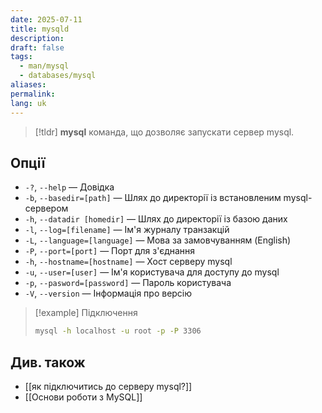 ```yaml
---
date: 2025-07-11
title: mysqld
description: 
draft: false
tags:
  - man/mysql
  - databases/mysql
aliases: 
permalink: 
lang: uk
---
```


> [!tldr]
> **mysql** команда, що дозволяє запускати сервер mysql.

## Опції

- `-?`, `--help` — Довідка
- `-b`, `--basedir=[path]` — Шлях до директорії із встановленим mysql-сервером
- `-h`, `--datadir [homedir]` — Шлях до директорії із базою даних
- `-l`, `--log=[filename]` — Ім'я журналу транзакцій
- `-L`, `--language=[language]` — Мова за замовчуванням (English)
- `-P`, `--port=[port]` — Порт для з'єднання
- `-h`, `--hostname=[hostname]` — Хост серверу mysql
- `-u`, `--user=[user]` — Ім'я користувача для доступу до mysql
- `-p`, `--pasword=[password]` — Пароль користувача
- `-V`, `--version`  — Інформація про версію

> [!example] Підключення
> ```bash
> mysql -h localhost -u root -p -P 3306
> ```

## Див. також

- [[як підключитись до серверу mysql?]]
- [[Основи роботи з MySQL]]